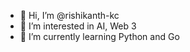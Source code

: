- 👋 Hi, I’m @rishikanth-kc
- 👀 I’m interested in AI, Web 3
- 🌱 I’m currently learning Python and Go

<!---
rishikanth-kc/rishikanth-kc is a ✨ special ✨ repository because its `README.md` (this file) appears on your GitHub profile.
You can click the Preview link to take a look at your changes.
--->
